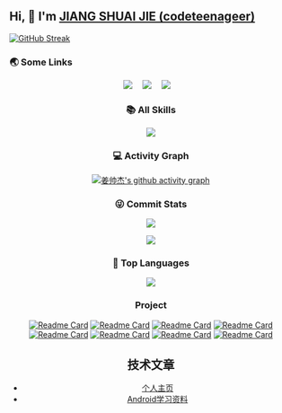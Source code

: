 ## Hi, 👋  I'm <a href="https://www.jiangshuaijie.cn/" target="_blank">JIANG SHUAI JIE (codeteenageer)</a> 
[![GitHub Streak](https://streak-stats.demolab.com/?user=codeteenager)](https://git.io/streak-stats)

### 🌏 Some Links

<!-- 个人资料徽标 -->
<div align="center">
  <a href="https://jiangshuaijie.cn"><img src="https://img.shields.io/badge/website-%E4%B8%AA%E4%BA%BA%E7%BD%91%E7%AB%99-blue"></a>&emsp;
  <a href="https://blog.csdn.net/codeteenager"><img src="https://img.shields.io/badge/CSDN-%E5%8D%9A%E5%AE%A2-c32136"></a>&emsp;
  <a href="https://www.zhihu.com/people/codeteenager"><img src="https://img.shields.io/badge/zhihu-%E7%9F%A5%E4%B9%8E-blue"></a>&emsp;
  
  
### 📚 All Skills

![](https://skillicons.dev/icons?perline=15&i=github,gitlab,git,twitter,stackoverflow,vscode,idea,js,ts,html,css,bootstrap,jquery,nodejs,java,react,vue,spring,nextjs,mongo,redis,mysql,linux,bash,docker,kubernetes,nginx,jenkins)

### 💻 Activity Graph

[![姜帅杰's github activity graph](https://github-readme-activity-graph.cyclic.app/graph?username=codeteenager&theme=vue)](https://github.com/ashutosh00710/github-readme-activity-graph)

### 😜 Commit Stats

![](https://github-readme-stats.vercel.app/api?username=codeteenager&count_private=true&show_icons=true&show_owner=true)

![](https://github-profile-trophy.vercel.app/?username=codeteenager&row=1)

### 🦁 Top Languages

![](https://github-readme-stats.vercel.app/api/top-langs/?username=codeteenager&layout=compact)

### Project
[![Readme Card](https://github-readme-stats.vercel.app/api/pin/?username=codeteenager&repo=FE)](https://github.com/codeteenager/FE)
[![Readme Card](https://github-readme-stats.vercel.app/api/pin/?username=codeteenager&repo=ebook)](https://github.com/codeteenager/ebook)
[![Readme Card](https://github-readme-stats.vercel.app/api/pin/?username=codeteenager&repo=interview)](https://github.com/codeteenager/interview)
[![Readme Card](https://github-readme-stats.vercel.app/api/pin/?username=codeteenager&repo=theia-analysis)](https://github.com/codeteenager/theia-analysis)
[![Readme Card](https://github-readme-stats.vercel.app/api/pin/?username=codeteenager&repo=miniprogram)](https://github.com/codeteenager/miniprogram)
[![Readme Card](https://github-readme-stats.vercel.app/api/pin/?username=codeteenager&repo=DeviceManager)](https://github.com/codeteenager/DeviceManager)
[![Readme Card](https://github-readme-stats.vercel.app/api/pin/?username=codeteenager&repo=performance)](https://github.com/codeteenager/performance)
[![Readme Card](https://github-readme-stats.vercel.app/api/pin/?username=codeteenager&repo=Micro-Frontends)](https://github.com/codeteenager/Micro-Frontends)

<h2>技术文章</h2>
<ul>
<li><a href="https://codeteenager.github.io/" target="_blank">个人主页</a></li>
<li><a href="https://github.com/codeteenager/Android-learning" target="_blank">Android学习资料</a></li>
</ul>

<!--
**codeteenager/codeteenager** is a ✨ _special_ ✨ repository because its `README.md` (this file) appears on your GitHub profile.

Here are some ideas to get you started:

- 🔭 I’m currently working on ...
- 🌱 I’m currently learning ...
- 👯 I’m looking to collaborate on ...
- 🤔 I’m looking for help with ...
- 💬 Ask me about ...
- 📫 How to reach me: ...
- 😄 Pronouns: ...
- ⚡ Fun fact: ...
-->

